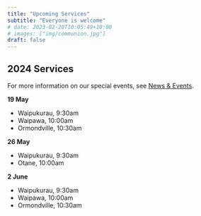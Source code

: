 ```yaml
---
title: "Upcoming Services"
subtitle: "Everyone is welcome"
# date: 2023-02-20T10:05:49+10:00
# images: ["img/communion.jpg"]
draft: false
---
```


## 2024 Services

For more information on our special events, see [News & Events](/news).

**19 May**

* Waipukurau, 9:30am
* Waipawa, 10:00am
* Ormondville, 10:30am

**26 May**

* Waipukurau, 9:30am
* Otane, 10:00am

**2 June**

* Waipukurau, 9:30am
* Waipawa, 10:00am
* Ormondville, 10:30am